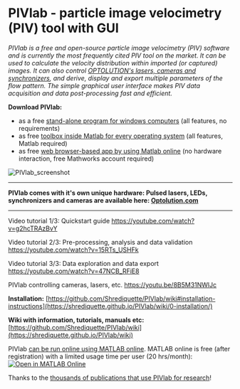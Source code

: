 # PIVlab - particle image velocimetry (PIV) tool with GUI
*PIVlab is a free and open-source particle image velocimetry (PIV) software and is currently the most frequently cited PIV tool on the market. It can be used to calculate the velocity distribution within imported (or captured) images. It can also control [OPTOLUTION's lasers, cameras and synchronizers](https://www.optolution.com/en/products/particle-image-velocimetry-piv), and derive, display and export multiple parameters of the flow pattern. The simple graphical user interface makes PIV data acquisition and data post-processing fast and efficient.*

**Download PIVlab:**
*   as a free [stand-alone program for windows computers](https://github.com/Shrediquette/PIVlab/releases/latest/download/PIVlab_installer.exe) (all features, no requirements)
*   as free [toolbox inside Matlab for every operating system](https://github.com/Shrediquette/PIVlab/releases/latest/download/PIVlab.mltbx) (all features, Matlab required)
*   as free [web browser-based app by using Matlab online](https://matlab.mathworks.com/open/fileexchange/v1?id=27659) (no hardware interaction, free Mathworks account required)

![PIVlab_screenshot](https://github.com/Shrediquette/PIVlab/blob/main/images/PIVlab_screenshot.jpg)

**   **
**PIVlab comes with it's own unique hardware: Pulsed lasers, LEDs, synchronizers and cameras are available here: [Optolution.com](https://www.optolution.com/en/products/particle-image-velocimetry-piv/)**
**   **

Video tutorial 1/3: Quickstart guide
https://youtube.com/watch?v=g2hcTRAzBvY

Video tutorial 2/3: Pre-processing, analysis and data validation
https://youtube.com/watch?v=15RTs_USHFk

Video tutorial 3/3: Data exploration and data export
https://youtube.com/watch?v=47NCB_RFiE8

PIVlab controlling cameras, lasers, etc.
https://youtu.be/8B5M31NWlJc


**Installation:** [https://github.com/Shrediquette/PIVlab/wiki#installation-instructions](https://shrediquette.github.io/PIVlab/wiki/0-installation/)


**Wiki with information, tutorials, manuals etc:** [https://github.com/Shrediquette/PIVlab/wiki](https://shrediquette.github.io/PIVlab/wiki)


PIVlab [can be run online using MATLAB online](https://youtu.be/EQHfAmRxXw4?si=X77HabqAIbuHRIGT). MATLAB online is free (after registration) with a limited usage time per user (20 hrs/month):
[![Open in MATLAB Online](https://www.mathworks.com/images/responsive/global/open-in-matlab-online.svg)](https://matlab.mathworks.com/open/github/v1?repo=Shrediquette/PIVlab&file=PIVlab_GUI.m)


Thanks to the [thousands of publications that use PIVlab for research](https://scholar.google.de/scholar?hl=de&as_sdt=0%2C5&q=%28%22pivlab%22+%7C+%22piv+lab%22%29+AND+%28%22piv%22+%7C+%22particle+image+velocimetry%22%29+-%22%40pivlab.net%22&btnG=)!
